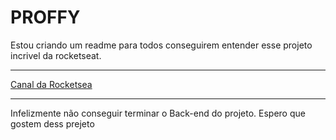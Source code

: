 # PROFFY

Estou criando um readme para todos conseguirem entender esse projeto incrivel da rocketseat.
***
[Canal da Rocketsea](https://www.youtube.com/channel/UCSfwM5u0Kce6Cce8_S72olg)
***
Infelizmente não conseguir terminar o Back-end do projeto. Espero que gostem dess prejeto
